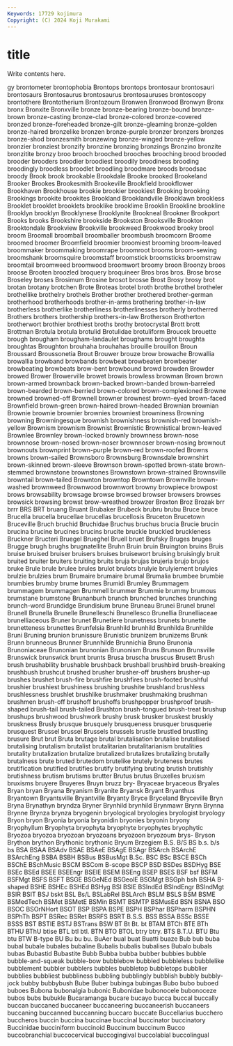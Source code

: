 ```yaml
---
Keywords: 17729 kojimura
Copyright: (C) 2024 Koji Murakami
---
```


# title

Write contents here.



gy brontometer brontophobia Brontops brontops brontosaur brontosauri
brontosaurs Brontosaurus brontosaurus brontosauruses brontoscopy brontothere Brontotherium Brontozoum Bronwen Bronwood
Bronwyn Bronx bronx Bronxite Bronxville bronze bronze-bearing bronze-bound bronze-brown bronze-casting
bronze-clad bronze-colored bronze-covered bronzed bronze-foreheaded bronze-gilt bronze-gleaming bronze-golden bronze-haired bronzelike
bronzen bronze-purple bronzer bronzers bronzes bronze-shod bronzesmith bronzewing bronze-winged bronze-yellow
bronzier bronziest bronzify bronzine bronzing bronzings Bronzino bronzite bronzitite bronzy
broo brooch brooched brooches brooching brood brooded brooder brooders broodier
broodiest broodily broodiness brooding broodingly broodless broodlet broodling broodmare broods
broodsac broody Brook brook brookable Brookdale Brooke brooked Brookeland Brooker
Brookes Brookesmith Brookeville Brookfield brookflower Brookhaven Brookhouse brookie brookier brookiest
Brooking brooking Brookings brookite brookites Brookland Brooklandville Brooklawn brookless Brooklet
brooklet brooklets brooklike brooklime Brooklin Brookline brookline Brooklyn brooklyn Brooklynese
Brooklynite Brookneal Brookner Brookport Brooks brooks Brookshire brookside Brookston Brooksville
Brookton Brooktondale Brookview Brookville brookweed Brookwood brooky brool broom Broomall
broomball broomballer broombush broomcorn Broome broomed broomer Broomfield broomier broomiest
brooming broom-leaved broommaker broommaking broomrape broomroot brooms broom-sewing broomshank broomsquire
broomstaff broomstick broomsticks broomstraw broomtail broomweed broomwood broomwort broomy broon
Broonzy broos broose Brooten broozled broquery broquineer Bros bros bros.
Brose brose Broseley broses Brosimum Brosine brosot brosse Brost Brosy
brosy brot brotan brotany brotchen Brote Broteas brotel broth brothe
brothel brotheler brothellike brothelry brothels Brother brother brothered brother-german brotherhood
brotherhoods brother-in-arms brothering brother-in-law brotherless brotherlike brotherliness brotherlinesses brotherly brotherred
Brothers brothers brothership brothers-in-law Brotherson Brotherton brotherwort brothier brothiest broths
brothy brotocrystal Brott brott Brottman Brotula brotula brotulid Brotulidae brotuliform
Broucek brouette brough brougham brougham-landaulet broughams brought broughta broughtas Broughton
brouhaha brouhahas brouille brouillon Broun Broussard Broussonetia Brout Brouwer brouze
brow browache Browallia browallia browband browbands browbeat browbeaten browbeater browbeating
browbeats brow-bent browbound browd browden Browder browed Brower Browerville browet
browis browless browman Brown brown brown-armed brownback brown-backed brown-banded brown-barreled
brown-bearded brown-berried brown-colored brown-complexioned Browne browned browned-off Brownell browner brownest
brown-eyed brown-faced Brownfield brown-green brown-haired brown-headed Brownian brownian Brownie brownie
brownier brownies browniest browniness Browning browning Browningesque brownish brownishness brownish-red
brownish-yellow Brownism brownism Brownist Brownistic Brownistical brown-leaved Brownlee Brownley brown-locked
brownly brownness brown-nose brownnose brown-nosed brown-noser brownnoser brown-nosing brownout brownouts
brownprint brown-purple brown-red brown-roofed Browns browns brown-sailed Brownsboro Brownsburg Brownsdale
brownshirt brown-skinned brown-sleeve Brownson brown-spotted brown-state brown-stemmed brownstone brownstones Brownstown
brown-strained Brownsville browntail brown-tailed Brownton browntop Browntown Brownville brown-washed brownweed
Brownwood brownwort browny browpiece browpost brows browsability browsage browse browsed
browser browsers browses browsick browsing browst brow-wreathed browzer Broxton Broz
Brozak brr brrr BRS BRT bruang Bruant Brubaker Brubeck brubru
brubu Bruce bruce Brucella brucella brucellae brucellas brucellosis Bruceton Brucetown
Bruceville Bruch bruchid Bruchidae Bruchus bruchus brucia Brucie brucin brucina
brucine brucines brucins brucite bruckle bruckled bruckleness Bruckner Bructeri Bruegel
Brueghel Bruell bruet Brufsky Bruges bruges Brugge brugh brughs brugnatellite
Bruhn Bruin bruin Bruington bruins Bruis bruise bruised bruiser bruisers
bruises bruisewort bruising bruisingly bruit bruited bruiter bruiters bruiting bruits
bruja brujas brujeria brujo brujos bruke Brule brule brulee brules
brulot brulots brulyie brulyiement brulyies brulzie brulzies brum Brumaire brumaire
brumal Brumalia brumbee brumbie brumbies brumby brume brumes Brumidi Brumley
Brummagem brummagem brummagen Brummell brummer Brummie brummy brumous brumstane brumstone
Brunanburh brunch brunched brunches brunching brunch-word Brundidge Brundisium brune Bruneau
Brunei Brunel brunel Brunell Brunella Brunelle Brunelleschi Brunellesco Brunellia Brunelliaceae
brunelliaceous Bruner brunet Brunetiere brunetness brunets brunette brunetteness brunettes Brunfelsia
Brunhild brunhild Brunhilda Brunhilde Bruni Bruning brunion brunissure Brunistic brunizem
brunizems Brunk Brunn brunneous Brunner Brunnhilde Brunnichia Bruno Brunonia Brunoniaceae
Brunonian brunonian Brunonism Bruns Brunson Brunsville Brunswick brunswick brunt brunts
Brusa bruscha bruscus Brusett Brush brush brushability brushable brushback brushball
brushbird brush-breaking brushbush brushcut brushed brusher brusher-off brushers brusher-up brushes
brushet brush-fire brushfire brushfires brush-footed brushful brushier brushiest brushiness brushing
brushite brushland brushless brushlessness brushlet brushlike brushmaker brushmaking brushman brushmen
brush-off brushoff brushoffs brushpopper brushproof brush-shaped brush-tail brush-tailed Brushton brush-tongued
brush-treat brushup brushups brushwood brushwork brushy brusk brusker bruskest bruskly
bruskness Brusly brusque brusquely brusqueness brusquer brusquerie brusquest Brussel brussel
Brussels brussels brustle brustled brustling brusure Brut brut Bruta brutage
brutal brutalisation brutalise brutalised brutalising brutalism brutalist brutalitarian brutalitarianism brutalities
brutality brutalization brutalize brutalized brutalizes brutalizing brutally brutalness brute bruted
brutedom brutelike brutely bruteness brutes brutification brutified brutifies brutify brutifying
bruting brutish brutishly brutishness brutism brutisms brutter Brutus brutus Bruxelles
bruxism bruxisms bruyere Bruyeres Bruyn bruzz bry- Bryaceae bryaceous Bryales
Bryan bryan Bryana Bryanism Bryanite Bryansk Bryant Bryanthus Bryantown Bryantsville
Bryantville Bryanty Bryce Bryceland Bryceville Bryn Bryna Brynathyn bryndza Bryner
Brynhild brynhild Brynmawr Brynn Brynna Brynne Brynza brynza bryogenin bryological
bryologies bryologist bryology Bryon bryon Bryonia bryonia bryonidin bryonies bryonin
bryony Bryophyllum Bryophyta bryophyta bryophyte bryophytes bryophytic Bryozoa bryozoa bryozoan
bryozoans bryozoon bryozoum brys- Bryson Brython brython Brythonic brythonic Bryum
Brzegiem B.S. B/S BS b.s. b/s bs BSA BSAA BSAdv
BSAE BSAeE BSAgE BSAgr BSArch BSArchE BSArchEng BSBA BSBH BSBus
BSBusMgt B.Sc. BSC BSc BSCE BSCh BSChE BSchMusic BSCM BSCom
B-scope BSCP BSD BSDes BSDHyg BSE BSEc BSEd BSEE BSEEngr
BSElE BSEM BSEng BSEP BSES BSF bsf BSFM BSFMgt BSFS
BSFT BSGE BSGeNEd BSGeolE BSGMgt BSGph bsh BSHA B-shaped BSHE
BSHEc BSHEd BSHyg BSI BSIE BSIndEd BSIndEngr BSIndMgt BSIR BSIT
BSJ bskt BSL Bs/L BSLabRel BSLArch BSLM BSLS BSM BSME
BSMedTech BSMet BSMetE BSMin BSMT BSMTP BSMusEd BSN BSNA BSO
BSOC BSOrNHort BSOT BSP BSPA BSPE BSPH BSPhar BSPharm BSPHN
BSPhTh BSPT BSRec BSRet BSRFS BSRT B.S.S. BSS BSSA BSSc
BSSE BSSS BST BSTIE BSTJ BSTrans BSW BT Bt Bt.
bt BTAM BTCh BTE BTh BTHU BThU btise BTL btl
btl. BTN BTO BTOL btry btry. BTS B.T.U. BTU Btu
btu BTW B-type BU Bu bu bu. BuAer bual buat
Buatti buaze Bub bub buba bubal bubale bubales bubaline Bubalis
bubalis bubalises Bubalo bubals bubas Bubastid Bubastite Bubb Bubba bubba
bubber bubbies bubble bubble-and-squeak bubble-bow bubblebow bubbled bubbleless bubblelike bubblement
bubbler bubblers bubbles bubbletop bubbletops bubblier bubblies bubbliest bubbliness bubbling
bubblingly bubblish bubbly bubbly-jock bubby bubbybush Bube Buber bubinga bubingas
Bubo bubo buboed buboes Bubona bubonalgia bubonic Bubonidae bubonocele bubonoceze
bubos bubs bubukle Bucaramanga bucare bucayo bucca buccal buccally buccan
buccaned buccaneer buccaneering buccaneerish buccaneers buccaning buccanned buccanning buccaro buccate
Buccellarius bucchero buccheros buccin buccina buccinae buccinal buccinator buccinatory Buccinidae
bucciniform buccinoid Buccinum buccinum Bucco buccobranchial buccocervical buccogingival buccolabial buccolingual
